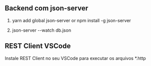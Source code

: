 ## Backend com json-server

1. yarn add global json-server
or
npm install -g json-server

2. json-server --watch db.json


## REST Client VSCode

Instale REST Client no seu VSCode para executar os arquivos *.http